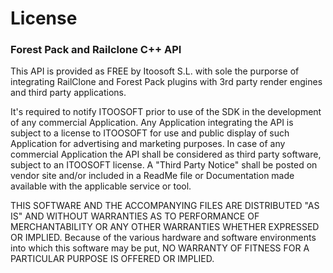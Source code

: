 # License #

### Forest Pack and Railclone C++ API ###

This API is provided as FREE by Itoosoft S.L. with sole the purporse of integrating RailClone and Forest Pack plugins with 3rd party render engines and third party applications. 

It's required to notify ITOOSOFT prior to use of the SDK in the development of any commercial Application.  Any Application integrating the API is subject to a license to ITOOSOFT for use and public display of such Application for advertising and marketing purposes. In case of any commercial Application the API shall be considered as third party software, subject to an ITOOSOFT license. A "Third Party Notice" shall be posted on vendor site and/or included in a ReadMe file or Documentation made available with the applicable service or tool.

THIS SOFTWARE AND THE ACCOMPANYING FILES ARE DISTRIBUTED "AS IS" AND WITHOUT WARRANTIES AS TO PERFORMANCE OF MERCHANTABILITY OR ANY OTHER WARRANTIES WHETHER EXPRESSED OR IMPLIED. Because of the various hardware and software environments into which this software may be put, NO WARRANTY OF FITNESS FOR A PARTICULAR PURPOSE IS OFFERED OR IMPLIED.
